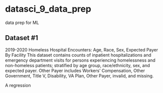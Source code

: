 # datasci_9_data_prep
data prep for ML 

## Dataset #1

2019-2020 Homeless Hospital Encounters: Age, Race, Sex, Expected Payer By Facility
This dataset contains counts of inpatient hospitalizations and emergency department visits for persons experiencing homelessness and non-homeless patients; stratified by age group, race/ethnicity, sex, and expected payer.  Other Payer includes Workers’ Compensation, Other Government, Title V, Disability, VA Plan, Other Payer, invalid, and missing.

A regression



